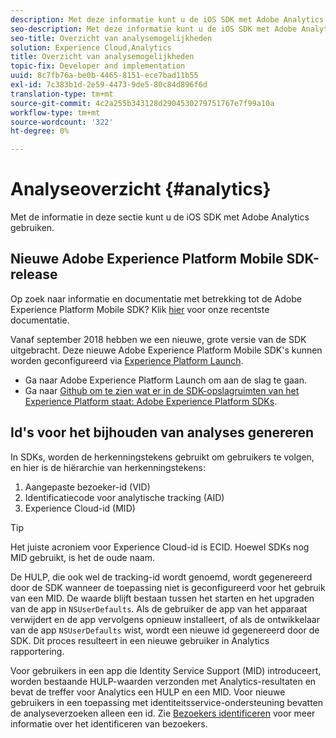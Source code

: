 ```yaml
---
description: Met deze informatie kunt u de iOS SDK met Adobe Analytics gebruiken.
seo-description: Met deze informatie kunt u de iOS SDK met Adobe Analytics gebruiken.
seo-title: Overzicht van analysemogelijkheden
solution: Experience Cloud,Analytics
title: Overzicht van analysemogelijkheden
topic-fix: Developer and implementation
uuid: 8c7fb76a-be0b-4465-8151-ece7bad11b55
exl-id: 7c383b1d-2e59-4473-9de5-80c84d896f6d
translation-type: tm+mt
source-git-commit: 4c2a255b343128d2904530279751767e7f99a10a
workflow-type: tm+mt
source-wordcount: '322'
ht-degree: 0%

---
```


# Analyseoverzicht {#analytics}

Met de informatie in deze sectie kunt u de iOS SDK met Adobe Analytics gebruiken.

## Nieuwe Adobe Experience Platform Mobile SDK-release

Op zoek naar informatie en documentatie met betrekking tot de Adobe Experience Platform Mobile SDK? Klik [hier](https://aep-sdks.gitbook.io/docs/) voor onze recentste documentatie.

Vanaf september 2018 hebben we een nieuwe, grote versie van de SDK uitgebracht. Deze nieuwe Adobe Experience Platform Mobile SDK&#39;s kunnen worden geconfigureerd via [Experience Platform Launch](https://www.adobe.com/experience-platform/launch.html).

* Ga naar Adobe Experience Platform Launch om aan de slag te gaan.
* Ga naar [Github om te zien wat er in de SDK-opslagruimten van het Experience Platform staat: Adobe Experience Platform SDKs](https://github.com/Adobe-Marketing-Cloud/acp-sdks).

## Id&#39;s voor het bijhouden van analyses genereren

In SDKs, worden de herkenningstekens gebruikt om gebruikers te volgen, en hier is de hiërarchie van herkenningstekens:

1. Aangepaste bezoeker-id (VID)
1. Identificatiecode voor analytische tracking (AID)
1. Experience Cloud-id (MID)

>[!TIP]
>
>Het juiste acroniem voor Experience Cloud-id is ECID. Hoewel SDKs nog MID gebruikt, is het de oude naam.

De HULP, die ook wel de tracking-id wordt genoemd, wordt gegenereerd door de SDK wanneer de toepassing niet is geconfigureerd voor het gebruik van een MID. De waarde blijft bestaan tussen het starten en het upgraden van de app in `NSUserDefaults`. Als de gebruiker de app van het apparaat verwijdert en de app vervolgens opnieuw installeert, of als de ontwikkelaar van de app `NSUserDefaults` wist, wordt een nieuwe id gegenereerd door de SDK. Dit proces resulteert in een nieuwe gebruiker in Analytics rapportering.

Voor gebruikers in een app die Identity Service Support (MID) introduceert, worden bestaande HULP-waarden verzonden met Analytics-resultaten en bevat de treffer voor Analytics een HULP en een MID. Voor nieuwe gebruikers in een toepassing met identiteitsservice-ondersteuning bevatten de analyseverzoeken alleen een id. Zie [Bezoekers identificeren](https://docs.adobe.com/content/help/en/analytics/export/analytics-data-feed/data-feed-contents/datafeeds-visid.html) voor meer informatie over het identificeren van bezoekers.
